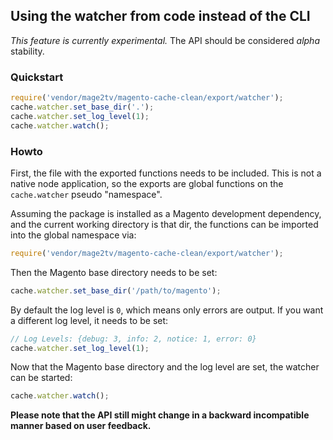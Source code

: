 ## Using the watcher from code instead of the CLI

*This feature is currently experimental.*
The API should be considered *alpha* stability.

### Quickstart

```js
require('vendor/mage2tv/magento-cache-clean/export/watcher');
cache.watcher.set_base_dir('.');
cache.watcher.set_log_level(1);
cache.watcher.watch();
```

### Howto

First, the file with the exported functions needs to be included.
This is not a native node application, so the exports are global functions on the `cache.watcher` pseudo "namespace".

Assuming the package is installed as a Magento development dependency, and the current working directory is that dir, the functions can be imported into the global namespace via:

```js
require('vendor/mage2tv/magento-cache-clean/export/watcher');
```

Then the Magento base directory needs to be set:

```js
cache.watcher.set_base_dir('/path/to/magento');
```

By default the log level is `0`, which means only errors are output.
If you want a different log level, it needs to be set:

```js
// Log Levels: {debug: 3, info: 2, notice: 1, error: 0}
cache.watcher.set_log_level(1);
```

Now that the Magento base directory and the log level are set, the watcher can be started:

```js
cache.watcher.watch();
```


**Please note that the API still might change in a backward incompatible manner based on user feedback.**
